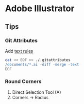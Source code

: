 # Adobe Illustrator

## Tips

### Git Attributes

Add [text rules](/gitattributes.md#text)

```sh
cat << EOF >> ./.gitattributes
/documents/*.ai -diff -merge -text
EOF
```

### Round Corners

1. Direct Selection Tool (A)
2. Corners -> Radius
